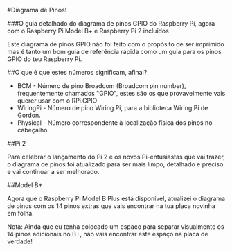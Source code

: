 #Diagrama de Pinos!

###O guia detalhado do diagrama de pinos GPIO do Raspberry Pi, agora com o Raspberry Pi Model B+ e Raspberry Pi 2 incluídos

Este diagrama de pinos GPIO não foi feito com o propósito de ser imprimido mas é tanto um bom guia de referência rápida como um guia para os pinos GPIO do teu Raspberry Pi.

##O que é que estes números significam, afinal?

* BCM - Número de pino Broadcom (Broadcom pin number), frequentemente chamados "GPIO", estes são os que provavelmente vais querer usar com o RPi.GPIO
* WiringPi - Número de pino Wiring Pi, para a biblioteca Wiring Pi de Gordon.
* Physical - Número correspondente à localização física dos pinos no cabeçalho.

##Pi 2

Para celebrar o lançamento do Pi 2 e os novos Pi-entusiastas que vai trazer, o diagrama de pinos foi atualizado para ser mais limpo, detalhado e preciso e vai continuar a ser melhorado.

##Model B+

Agora que o Raspberry Pi Model B Plus está disponível, atualizei o diagrama de pinos com os 14 pinos extras que vais encontrar na tua placa novinha em folha.

Nota: Ainda que eu tenha colocado um espaço para separar visualmente os 14 pinos adicionais no B+, não vais encontrar este espaço na placa de verdade!

